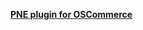 [**PNE plugin for OSCommerce**](https://github.com/annihilatoratm/oscommerce-doc/blob/main/documentation/doc-eng.md)
